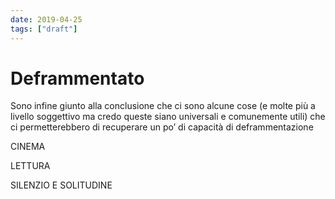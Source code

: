 ```yaml
---
date: 2019-04-25
tags: ["draft"]
---
```

# Deframmentato

Sono infine giunto alla conclusione che ci sono alcune cose (e molte più a livello soggettivo ma credo queste siano universali e comunemente utili) che ci permetterebbero di recuperare un po’ di capacità di deframmentazione

CINEMA

LETTURA

SILENZIO E SOLITUDINE